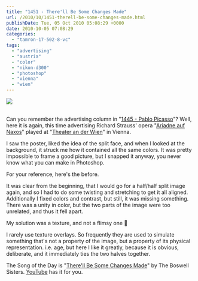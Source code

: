 ```yaml
---
title: "1451 - There'll Be Some Changes Made"
url: /2010/10/1451-therell-be-some-changes-made.html
publishDate: Tue, 05 Oct 2010 05:08:29 +0000
date: 2010-10-05 07:08:29
categories: 
  - "tamron-17-502-8-vc"
tags: 
  - "advertising"
  - "austria"
  - "color"
  - "nikon-d300"
  - "photoshop"
  - "vienna"
  - "wien"
---
```

<div class="container">
<div class="center"><a target="_blank" href="https://d25zfm9zpd7gm5.cloudfront.net/1200x1200/2010/20101004_163705_ps.jpg"><img src="https://d25zfm9zpd7gm5.cloudfront.net/0600x0600/2010/20101004_163705_ps.jpg" /></a></div>
</div>
<br />

Can you remember the advertising column in "<a target="_blank" href="/2010/09/1445-pablo-picasso.html">1445 - Pablo Picasso</a>"? Well, here it is again, this time advertising Richard Strauss' opera "<a target="_blank" href="http://en.wikipedia.org/wiki/Ariadne_auf_Naxos">Ariadne auf Naxos</a>" played at "<a target="_blank" href="http://www.theater-wien.at/">Theater an der Wien</a>" in Vienna. 

I saw the poster, liked the idea of the split face, and when I looked at the background, it struck me how it contained all the same colors. It was pretty impossible to frame a good picture, but I snapped it anyway, you never know what you can make in Photoshop.

<a target="_blank" href="https://d25zfm9zpd7gm5.cloudfront.net/1200x1200/2010/20101004_163705.JPG"><img style="margin: 0pt 10px 0pt 0px; float: left;" src="https://d25zfm9zpd7gm5.cloudfront.net/0150x0150/2010/20101004_163705.JPG" alt="" border="0" /></a> For your reference, here's the before.

It was clear from the beginning, that I would go for a half/half split image again, and so I had to do some twisting and stretching to get it all aligned. Additionally I fixed colors and contrast, but still, it was missing something. There was a unity in color, but the two parts of the image were too unrelated, and thus it fell apart.

 My solution was a texture, and not a flimsy one 🙂

I rarely use texture overlays. So frequently they are used to simulate something that's not a property of the image, but a property of its physical representation. i.e. age,  but here I like it greatly, because it is obvious, deliberate, and it immediately ties the two halves together.

The Song of the Day is "<a target="_blank" href="http://www.lyricsmode.com/lyrics/b/billie_holiday/therell_be_some_changes_made.html">There'll Be Some Changes Made</a>" by The Boswell Sisters. <a target="_blank" href="http://www.youtube.com/watch?v=yWgOyfYYJPk">YouTube</a> has it for you.
